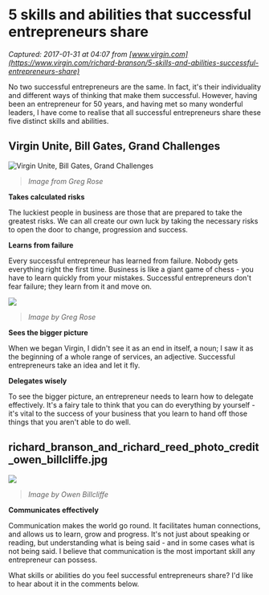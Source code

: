# 5 skills and abilities that successful entrepreneurs share

_Captured: 2017-01-31 at 04:07 from [www.virgin.com](https://www.virgin.com/richard-branson/5-skills-and-abilities-successful-entrepreneurs-share)_

No two successful entrepreneurs are the same. In fact, it's their individuality and different ways of thinking that make them successful. However, having been an entrepreneur for 50 years, and having met so many wonderful leaders, I have come to realise that all successful entrepreneurs share these five distinct skills and abilities.

## Virgin Unite, Bill Gates, Grand Challenges

![Virgin Unite, Bill Gates, Grand Challenges](https://res.cloudinary.com/www-virgin-com/f_auto,fl_lossy,q_80/virgin-com-prod/sites/virgin.com/files/img_4295.jpg)

> _Image from Greg Rose_

**Takes calculated risks**

The luckiest people in business are those that are prepared to take the greatest risks. We can all create our own luck by taking the necessary risks to open the door to change, progression and success.

**Learns from failure**

Every successful entrepreneur has learned from failure. Nobody gets everything right the first time. Business is like a giant game of chess - you have to learn quickly from your mistakes. Successful entrepreneurs don't fear failure; they learn from it and move on.

![](https://res.cloudinary.com/www-virgin-com/f_auto,fl_lossy,q_80/virgin-com-prod/sites/virgin.com/files/img_4909.jpg)

> _Image by Greg Rose_

**Sees the bigger picture**

When we began Virgin, I didn't see it as an end in itself, a noun; I saw it as the beginning of a whole range of services, an adjective. Successful entrepreneurs take an idea and let it fly.

**Delegates wisely**

To see the bigger picture, an entrepreneur needs to learn how to delegate effectively. It's a fairy tale to think that you can do everything by yourself - it's vital to the success of your business that you learn to hand off those things that you aren't able to do well.

## richard_branson_and_richard_reed_photo_credit_owen_billcliffe.jpg

![](https://res.cloudinary.com/www-virgin-com/f_auto,fl_lossy,q_80/virgin-com-prod/sites/virgin.com/files/richard_branson_and_richard_reed_photo_credit_owen_billcliffe.jpg)

> _Image by Owen Billcliffe_

**Communicates effectively**

Communication makes the world go round. It facilitates human connections, and allows us to learn, grow and progress. It's not just about speaking or reading, but understanding what is being said - and in some cases what is not being said. I believe that communication is the most important skill any entrepreneur can possess.

What skills or abilities do you feel successful entrepreneurs share? I'd like to hear about it in the comments below.
